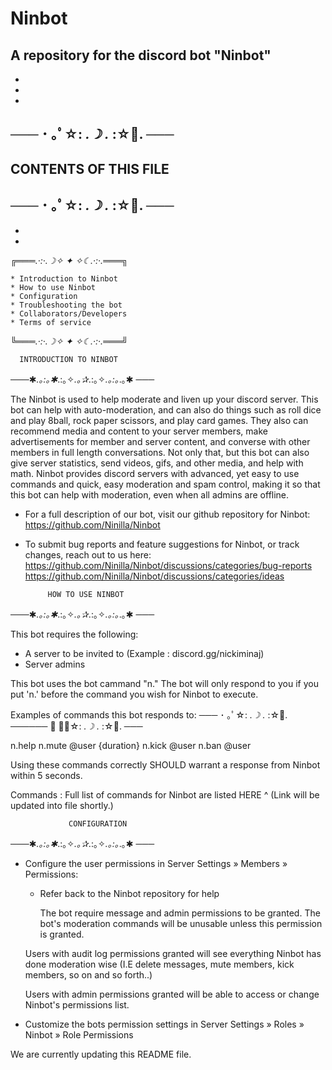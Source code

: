 # Ninbot
A repository for the discord bot "Ninbot" 
-
-
-
-
─── ･ ｡ﾟ☆: *.☽ .* :☆ﾟ. ───
-
CONTENTS OF THIS FILE 
-
─── ･ ｡ﾟ☆: *.☽ .* :☆ﾟ. ───
 -
 -
 -
╔═══*.·:·.☽✧    ✦    ✧☾.·:·.*═══╗

    * Introduction to Ninbot
    * How to use Ninbot
    * Configuration
    * Troubleshooting the bot
    * Collaborators/Developers
    * Terms of service 
    
╚═══*.·:·.☽✧    ✦    ✧☾.·:·.*═══╝

      INTRODUCTION TO NINBOT 
───✱*.｡:｡✱*.:｡✧*.｡✰*.:｡✧*.｡:｡*.｡✱ ───

The Ninbot is used to help moderate and liven up your discord server. This bot can help with auto-moderation, and can also do things such as roll dice and play 8ball, rock paper scissors, and play card games. They also can recommend media and content to your server members, make advertisements for member and server content, and converse with other members in full length conversations. Not only that, but this bot can also give server statistics, send videos, gifs, and other media, and help with math. Ninbot provides discord servers with advanced, yet easy to use commands and quick, easy moderation and spam control, making it so that this bot can help with moderation, even when all admins are offline. 

 * For a full description of our bot, visit our github repository for Ninbot: 
   https://github.com/Ninilla/Ninbot

 * To submit bug reports and feature suggestions for Ninbot, or track changes, reach out to us here:
  https://github.com/Ninilla/Ninbot/discussions/categories/bug-reports
  https://github.com/Ninilla/Ninbot/discussions/categories/ideas
  
            HOW TO USE NINBOT
───✱*.｡:｡✱*.:｡✧*.｡✰*.:｡✧*.｡:｡*.｡✱ ───

This bot requires the following:

 * A server to be invited to (Example : discord.gg/nickiminaj)
 * Server admins

This bot uses the bot cammand "n." 
The bot will only respond to you if you put 'n.' before the command you wish for Ninbot to execute.

Examples of commands this bot responds to: 
─── ･ ｡ﾟ☆: *.☽ .* :☆ﾟ. ────── ･ ｡ﾟ☆: *.☽ .* :☆ﾟ. ───

n.help
n.mute @user {duration}
n.kick @user
n.ban @user

Using these commands correctly SHOULD warrant a response from Ninbot within 5 seconds.

  Commands : 
Full list of commands for Ninbot are listed HERE ^ (Link will be updated into file shortly.)

                 CONFIGURATION
───✱*.｡:｡✱*.:｡✧*.｡✰*.:｡✧*.｡:｡*.｡✱ ───
 
 * Configure the user permissions in Server Settings » Members » Permissions:

   - Refer back to the Ninbot repository for help

     The bot require message and admin permissions to be granted. 
     The bot's moderation commands will be unusable unless this permission
     is granted.

    Users with audit log permissions granted will see everything Ninbot has done moderation wise (I.E delete messages, mute members, kick members, so on and so forth..)
   

    Users with admin permissions granted will be able to access or change Ninbot's permissions list. 

 * Customize the bots permission settings in Server Settings » Roles »
   Ninbot » Role Permissions


We are currently updating this README file. 
